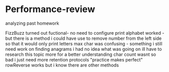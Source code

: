 # Performance-review
analyzing past homework

FizzBuzz turned out fuctional- no need to configure
print alphabet worked - but there is a method i could have use to remove number from the left side so that it would only print letters
max char was confusing - something i still need work on
finding anagrams i had no idea what was going on ill have to research this topic more for a better understanding
char count wasnt so bad i just need more retention protocols "practice makes perfect"
rowReverse works but i know there are other methods